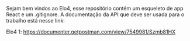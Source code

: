 

Sejam bem vindos ao Elo4, esse repositório contém um esqueleto de app React e um .gitignore. A documentação da API que deve ser usada para o trabalho está nesse link:

Elo4 1: https://documenter.getpostman.com/view/7549981/Szmb81HX

